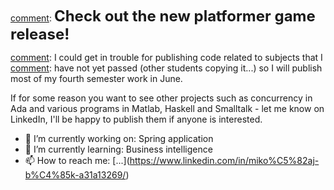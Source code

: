 [comment]: <font size="5">**Check out the new platformer game release!**</font>

[comment]: I could get in trouble for publishing code related to subjects that I
[comment]: have not yet passed (other students copying it...) so I will publish most of my fourth semester work in June.

If for some reason you want to see other projects such as concurrency in Ada and various programs in Matlab, Haskell and Smalltalk - let me know on LinkedIn, I'll be happy to publish them if anyone is interested.

- 🔭 I’m currently working on: Spring application
- 🌱 I’m currently learning: Business intelligence
- 📫 How to reach me: [...]\(https://www.linkedin.com/in/miko%C5%82aj-b%C4%85k-a31a13269/)

[comment]: <> (- ⚡ Fun fact: )
